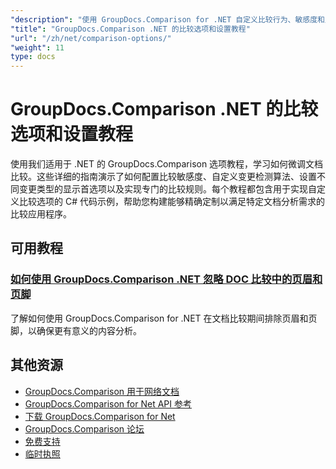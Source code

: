 ```yaml
---
"description": "使用 GroupDocs.Comparison for .NET 自定义比较行为、敏感度和显示选项的分步教程。"
"title": "GroupDocs.Comparison .NET 的比较选项和设置教程"
"url": "/zh/net/comparison-options/"
"weight": 11
type: docs
---
```

# GroupDocs.Comparison .NET 的比较选项和设置教程

使用我们适用于 .NET 的 GroupDocs.Comparison 选项教程，学习如何微调文档比较。这些详细的指南演示了如何配置比较敏感度、自定义变更检测算法、设置不同变更类型的显示首选项以及实现专门的比较规则。每个教程都包含用于实现自定义比较选项的 C# 代码示例，帮助您构建能够精确定制以满足特定文档分析需求的比较应用程序。

## 可用教程

### [如何使用 GroupDocs.Comparison .NET 忽略 DOC 比较中的页眉和页脚](./groupdocs-comparison-net-ignore-headers-footers/)
了解如何使用 GroupDocs.Comparison for .NET 在文档比较期间排除页眉和页脚，以确保更有意义的内容分析。

## 其他资源

- [GroupDocs.Comparison 用于网络文档](https://docs.groupdocs.com/comparison/net/)
- [GroupDocs.Comparison for Net API 参考](https://reference.groupdocs.com/comparison/net/)
- [下载 GroupDocs.Comparison for Net](https://releases.groupdocs.com/comparison/net/)
- [GroupDocs.Comparison 论坛](https://forum.groupdocs.com/c/comparison)
- [免费支持](https://forum.groupdocs.com/)
- [临时执照](https://purchase.groupdocs.com/temporary-license/)